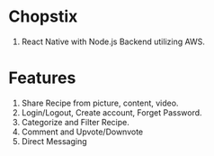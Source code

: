 # Chopstix
1. React Native with Node.js Backend utilizing AWS.

# Features
1. Share Recipe from picture, content, video.
2. Login/Logout, Create account, Forget Password.
3. Categorize and Filter Recipe.
4. Comment and Upvote/Downvote
5. Direct Messaging